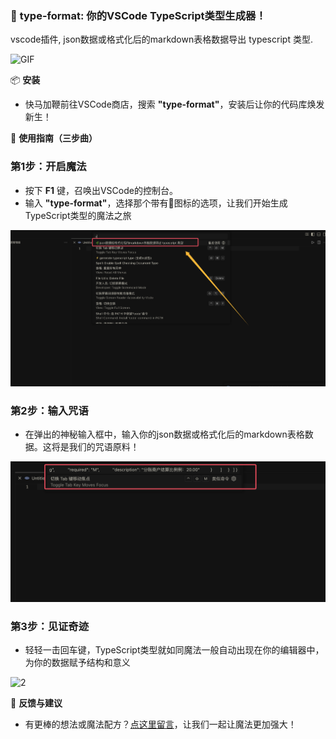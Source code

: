 ### 🌈 **type-format**: 你的VSCode TypeScript类型生成器！

vscode插件, json数据或格式化后的markdown表格数据导出 typescript 类型.


![GIF](https://user-images.githubusercontent.com/8264787/150095262-3fca0341-64df-4555-a80a-ce876ed61de7.gif)

📦 **安装**
- 快马加鞭前往VSCode商店，搜索 **"type-format"**，安装后让你的代码库焕发新生！

🔧 **使用指南（三步曲）**

### 第1步：开启魔法
- 按下 **F1** 键，召唤出VSCode的控制台。
- 输入 **"type-format"**，选择那个带有🌿图标的选项，让我们开始生成TypeScript类型的魔法之旅

![第1步](./src/public/images/select.png)


### 第2步：输入咒语
- 在弹出的神秘输入框中，输入你的json数据或格式化后的markdown表格数据。这将是我们的咒语原料！

![第1步](./src/public/images/input.png)


### 第3步：见证奇迹
- 轻轻一击回车键，TypeScript类型就如同魔法一般自动出现在你的编辑器中，为你的数据赋予结构和意义

![2](https://user-images.githubusercontent.com/8264787/150162351-3d2a1666-369e-46e5-aea7-87364c2d3f19.png)

🍭 **反馈与建议**
- 有更棒的想法或魔法配方？[点这里留言](https://github.com/LinHanlove/type-format/issues/new)，让我们一起让魔法更加强大！
